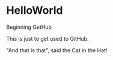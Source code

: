 HelloWorld
==========

Beginning GetHub 

This is just to get used to GitHub. 

"And that is that", said the Cat in the Hat!
